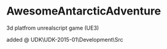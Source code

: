 # AwesomeAntarcticAdventure
3d platfrom unrealscript game (UE3)

added @ UDK\UDK-2015-01\Development\Src